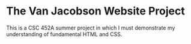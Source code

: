 # The Van Jacobson Website Project

This is a CSC 452A summer project in which I must demonstrate my understanding of fundamental HTML and CSS.
